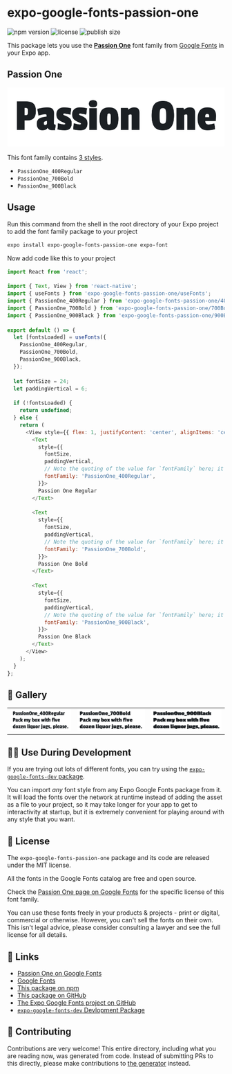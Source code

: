 # expo-google-fonts-passion-one

![npm version](https://flat.badgen.net/npm/v/expo-google-fonts-passion-one)
![license](https://flat.badgen.net/github/license/expo/google-fonts)
![publish size](https://flat.badgen.net/packagephobia/install/expo-google-fonts-passion-one)

This package lets you use the [**Passion One**](https://fonts.google.com/specimen/Passion+One) font family from [Google Fonts](https://fonts.google.com/) in your Expo app.

## Passion One

![Passion One](./font-family.png)

This font family contains [3 styles](#-gallery).

- `PassionOne_400Regular`
- `PassionOne_700Bold`
- `PassionOne_900Black`

## Usage

Run this command from the shell in the root directory of your Expo project to add the font family package to your project
```sh
expo install expo-google-fonts-passion-one expo-font
```

Now add code like this to your project
```js
import React from 'react';

import { Text, View } from 'react-native';
import { useFonts } from 'expo-google-fonts-passion-one/useFonts';
import { PassionOne_400Regular } from 'expo-google-fonts-passion-one/400Regular';
import { PassionOne_700Bold } from 'expo-google-fonts-passion-one/700Bold';
import { PassionOne_900Black } from 'expo-google-fonts-passion-one/900Black';

export default () => {
  let [fontsLoaded] = useFonts({
    PassionOne_400Regular,
    PassionOne_700Bold,
    PassionOne_900Black,
  });

  let fontSize = 24;
  let paddingVertical = 6;

  if (!fontsLoaded) {
    return undefined;
  } else {
    return (
      <View style={{ flex: 1, justifyContent: 'center', alignItems: 'center' }}>
        <Text
          style={{
            fontSize,
            paddingVertical,
            // Note the quoting of the value for `fontFamily` here; it expects a string!
            fontFamily: 'PassionOne_400Regular',
          }}>
          Passion One Regular
        </Text>

        <Text
          style={{
            fontSize,
            paddingVertical,
            // Note the quoting of the value for `fontFamily` here; it expects a string!
            fontFamily: 'PassionOne_700Bold',
          }}>
          Passion One Bold
        </Text>

        <Text
          style={{
            fontSize,
            paddingVertical,
            // Note the quoting of the value for `fontFamily` here; it expects a string!
            fontFamily: 'PassionOne_900Black',
          }}>
          Passion One Black
        </Text>
      </View>
    );
  }
};

```

## 🔡 Gallery


||||
|-|-|-|
|![PassionOne_400Regular](.//400Regular/PassionOne_400Regular.ttf.png)|![PassionOne_700Bold](.//700Bold/PassionOne_700Bold.ttf.png)|![PassionOne_900Black](.//900Black/PassionOne_900Black.ttf.png)||


## 👩‍💻 Use During Development

If you are trying out lots of different fonts, you can try using the [`expo-google-fonts-dev` package](https://github.com/freeboub/google-fonts/tree/master/font-packages/dev#readme).

You can import *any* font style from any Expo Google Fonts package from it. It will load the fonts
over the network at runtime instead of adding the asset as a file to your project, so it may take longer
for your app to get to interactivity at startup, but it is extremely convenient
for playing around with any style that you want.

## 📖 License

The `expo-google-fonts-passion-one` package and its code are released under the MIT license.

All the fonts in the Google Fonts catalog are free and open source.

Check the [Passion One page on Google Fonts](https://fonts.google.com/specimen/Passion+One) for the specific license of this font family.

You can use these fonts freely in your products & projects - print or digital, commercial or otherwise. However, you can't sell the fonts on their own. This isn't legal advice, please consider consulting a lawyer and see the full license for all details.

## 🔗 Links

- [Passion One on Google Fonts](https://fonts.google.com/specimen/Passion+One)
- [Google Fonts](https://fonts.google.com/)
- [This package on npm](https://www.npmjs.com/package/expo-google-fonts-passion-one)
- [This package on GitHub](https://github.com/freeboub/google-fonts/tree/master/font-packages/passion-one)
- [The Expo Google Fonts project on GitHub](https://github.com/freeboub/google-fonts)
- [`expo-google-fonts-dev` Devlopment Package](https://github.com/freeboub/google-fonts/tree/master/font-packages/dev)

## 🤝 Contributing

Contributions are very welcome! This entire directory, including what you are reading now, was generated from code. Instead of submitting PRs to this directly, please make contributions to [the generator](https://github.com/freeboub/google-fonts/tree/master/packages/generator) instead.
